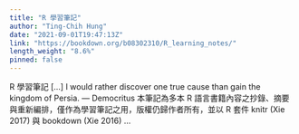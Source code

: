 ```yaml
---
title: "R 學習筆記"
author: "Ting-Chih Hung"
date: "2021-09-01T19:47:13Z"
link: "https://bookdown.org/b08302310/R_learning_notes/"
length_weight: "8.6%"
pinned: false
---
```


R 學習筆記 [...] I would rather discover one true cause than gain the kingdom of Persia. — Democritus 本筆記為多本 R 語言書籍內容之抄錄、摘要與重新編排，僅作為學習筆記之用，版權仍歸作者所有，並以 R 套件 knitr (Xie 2017) 與 bookdown (Xie 2016) ...
